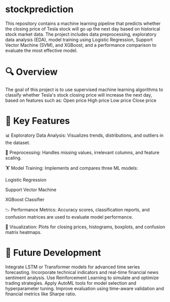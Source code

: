 # stockprediction
This repository contains a machine learning pipeline that predicts whether the closing price of Tesla stock will go up the next day based on historical stock market data. The project includes data preprocessing, exploratory data analysis (EDA), model training using Logistic Regression, Support Vector Machine (SVM), and XGBoost, and a performance comparison to evaluate the most effective model.
# 🔍 Overview
The goal of this project is to use supervised machine learning algorithms to classify whether Tesla's stock closing price will increase the next day, based on features such as:
Open price
High price
Low price
Close price

# 🧠 Key Features
📊 Exploratory Data Analysis: Visualizes trends, distributions, and outliers in the dataset.

🧼 Preprocessing: Handles missing values, irrelevant columns, and feature scaling.

🏋️ Model Training: Implements and compares three ML models:

Logistic Regression

Support Vector Machine

XGBoost Classifier

📉 Performance Metrics: Accuracy scores, classification reports, and confusion matrices are used to evaluate model performance.

📌 Visualization: Plots for closing prices, histograms, boxplots, and confusion matrix heatmaps.

# 🔮 Future Development
Integrate LSTM or Transformer models for advanced time series forecasting.
Incorporate technical indicators and real-time financial news sentiment analysis.
Use Reinforcement Learning to simulate and optimize trading strategies.
Apply AutoML tools for model selection and hyperparameter tuning.
Improve evaluation using time-aware validation and financial metrics like Sharpe ratio.
